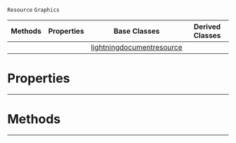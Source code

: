  `Resource` `Graphics`



|Methods|Properties|Base Classes|Derived Classes|
|---|---|---|---|
| | |[lightningdocumentresource](https://plasmaengine.github.io/PlasmaDocs/Plasma1/C++/code_reference/class_reference/lightningdocumentresource.md)| |


 #  Properties


---  
 #  Methods


---  
 

 